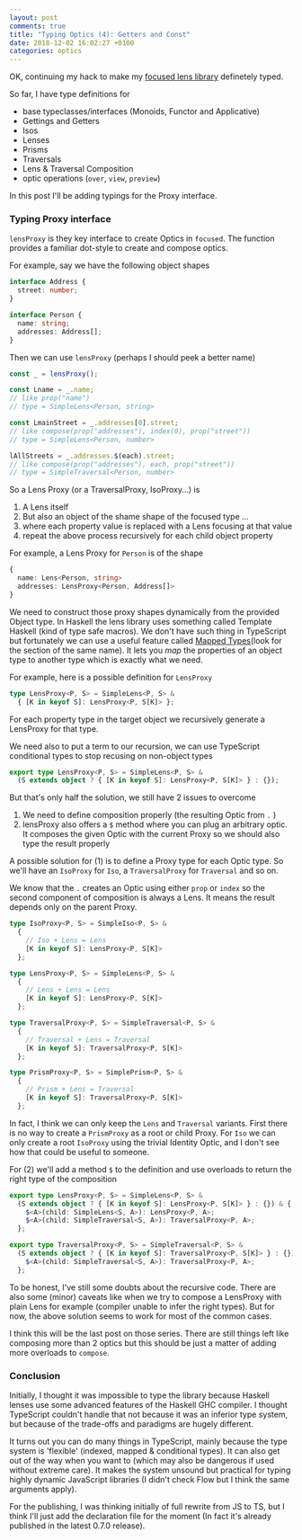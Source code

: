 ```yaml
---
layout: post
comments: true
title: "Typing Optics (4): Getters and Const"
date: 2018-12-02 16:02:27 +0100
categories: optics
---
```


OK, continuing my hack to make my [focused lens library](https://github.com/yelouafi/focused) definetely typed.

So far, I have type definitions for

- base typeclasses/interfaces (Monoids, Functor and Applicative)
- Gettings and Getters
- Isos
- Lenses
- Prisms
- Traversals
- Lens & Traversal Composition
- optic operations (`over`, `view`, `preview`)

In this post I'll be adding typings for the Proxy interface.

### Typing Proxy interface

`lensProxy` is they key interface to create Optics in `focused`. The function provides a familiar dot-style to create and compose optics.

For example, say we have the following object shapes

```ts
interface Address {
  street: number;
}

interface Person {
  name: string;
  addresses: Address[];
}
```

Then we can use `lensProxy` (perhaps I should peek a better name)

```ts
const _ = lensProxy();

const Lname = _.name;
// like prop("name")
// type = SimpleLens<Person, string>

const LmainStreet = _.addresses[0].street;
// like compose(prop("addresses"), index(0), prop("street"))
// type = SimpleLens<Person, number>

lAllStreets = _.addresses.$(each).street;
// like compose(prop("addresses"), each, prop("street"))
// type = SimpleTraversal<Person, number>
```

So a Lens Proxy (or a TraversalProxy, IsoProxy...) is

1. A Lens itself
2. But also an object of the shame shape of the focused type ...
3. where each property value is replaced with a Lens focusing at that value
4. repeat the above process recursively for each child object property

For example, a Lens Proxy for `Person` is of the shape

```ts
{
  name: Lens<Person, string>
  addresses: LensProxy<Person, Address[]>
}
```

We need to construct those proxy shapes dynamically from the provided Object type. In Haskell the lens library uses something called Template Haskell (kind of type safe macros). We don't have such thing in TypeScript but fortunately we can use a useful feature called [Mapped Types](https://www.typescriptlang.org/docs/handbook/advanced-types.html)(look for the section of the same name). It lets you _map_ the properties of an object type to another type which is exactly what we need.

For example, here is a possible definition for `LensProxy`

```ts
type LensProxy<P, S> = SimpleLens<P, S> &
  { [K in keyof S]: LensProxy<P, S[K]> };
```

For each property type in the target object we recursively generate a LensProxy for that type.

We need also to put a term to our recursion, we can use TypeScript conditional types to stop recusing on non-object types

```ts
export type LensProxy<P, S> = SimpleLens<P, S> &
  (S extends object ? { [K in keyof S]: LensProxy<P, S[K]> } : {});
```

But that's only half the solution, we still have 2 issues to overcome

1. We need to define composition properly (the resulting Optic from `.` )
2. lensProxy also offers a `$` method where you can plug an arbitrary optic. It composes the given Optic with the current Proxy so we should also type the result properly

A possible solution for (1) is to define a Proxy type for each Optic type. So we'll have an `IsoProxy` for `Iso`, a `TraversalProxy` for `Traversal` and so on.

We know that the `.` creates an Optic using either `prop` or `index` so the second component of composition is always a Lens. It means the result depends only on the parent Proxy.

```ts
type IsoProxy<P, S> = SimpleIso<P, S> &
  {
    // Iso + Lens = Lens
    [K in keyof S]: LensProxy<P, S[K]>
  };

type LensProxy<P, S> = SimpleLens<P, S> &
  {
    // Lens + Lens = Lens
    [K in keyof S]: LensProxy<P, S[K]>
  };

type TraversalProxy<P, S> = SimpleTraversal<P, S> &
  {
    // Traversal + Lens = Traversal
    [K in keyof S]: TraversalProxy<P, S[K]>
  };

type PrismProxy<P, S> = SimplePrism<P, S> &
  {
    // Prism + Lens = Traversal
    [K in keyof S]: TraversalProxy<P, S[K]>
  };
```

In fact, I think we can only keep the `Lens` and `Traversal` variants. First there is no way to create a `PrismProxy` as a root or child Proxy. For `Iso` we can only create a root `IsoProxy` using the trivial Identity Optic, and I don't see how that could be useful to someone.

For (2) we'll add a method `$` to the definition and use overloads to return the right type of the composition

```ts
export type LensProxy<P, S> = SimpleLens<P, S> &
  (S extends object ? { [K in keyof S]: LensProxy<P, S[K]> } : {}) & {
    $<A>(child: SimpleLens<S, A>): LensProxy<P, A>;
    $<A>(child: SimpleTraversal<S, A>): TraversalProxy<P, A>;
  };

export type TraversalProxy<P, S> = SimpleTraversal<P, S> &
  (S extends object ? { [K in keyof S]: TraversalProxy<P, S[K]> } : {}) & {
    $<A>(child: SimpleTraversal<S, A>): TraversalProxy<P, A>;
  };
```

To be honest, I've still some doubts about the recursive code. There are also some (minor) caveats like when we try to compose a LensProxy with plain Lens for example (compiler unable to infer the right types). But for now, the above solution seems to work for most of the common cases.

I think this will be the last post on those series. There are still things left like composing more than 2 optics but this should be just a matter of adding more overloads to `compose`.

### Conclusion

Initially, I thought it was impossible to type the library because Haskell lenses use some advanced features of the Haskell GHC compiler. I thought TypeScript couldn't handle that not because it was an inferior type system, but because of the trade-offs and paradigms are hugely different.

It turns out you can do many things in TypeScript, mainly because the type system is 'flexible' (indexed, mapped & conditional types). It can also get out of the way when you want to (which may also be dangerous if used without extreme care). It makes the system unsound but practical for typing highly dynamic JavaScript libraries (I didn't check Flow but I think the same arguments apply).

For the publishing, I was thinking initially of full rewrite from JS to TS, but I think I'll just add the declaration file for the moment (In fact it's already published in the latest 0.7.0 release).
